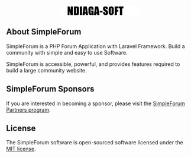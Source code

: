 <p align="center"><a href="#" target="_blank"><img src="public/images/Nka_Soft.png" alt="SimpleForum Logo"></a></p>


## About SimpleForum

SimpleForum is a  PHP Forum Application with Laravel Framework. Build a community with simple and easy to use Software.



SimpleForum is accessible, powerful, and provides features required to build a large community website.


## SimpleForum Sponsors

 If you are interested in becoming a sponsor, please visit the [SimpleForum Partners program](https://www.buymeacoffee.com/ndiaga).


## License

The SimpleForum software is open-sourced software licensed under the [MIT license](https://opensource.org/licenses/MIT).
